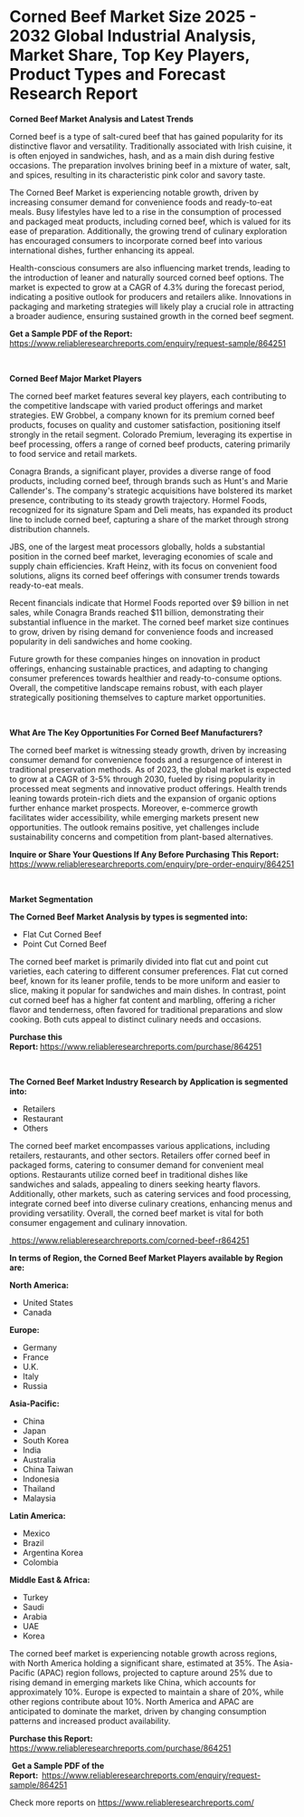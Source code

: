 <p><h1>Corned Beef Market Size 2025 - 2032 Global Industrial Analysis, Market Share, Top Key Players, Product Types and Forecast Research Report</h1></p><p><strong>Corned Beef Market Analysis and Latest Trends</strong></p>
<p><p>Corned beef is a type of salt-cured beef that has gained popularity for its distinctive flavor and versatility. Traditionally associated with Irish cuisine, it is often enjoyed in sandwiches, hash, and as a main dish during festive occasions. The preparation involves brining beef in a mixture of water, salt, and spices, resulting in its characteristic pink color and savory taste.</p><p>The Corned Beef Market is experiencing notable growth, driven by increasing consumer demand for convenience foods and ready-to-eat meals. Busy lifestyles have led to a rise in the consumption of processed and packaged meat products, including corned beef, which is valued for its ease of preparation. Additionally, the growing trend of culinary exploration has encouraged consumers to incorporate corned beef into various international dishes, further enhancing its appeal.</p><p>Health-conscious consumers are also influencing market trends, leading to the introduction of leaner and naturally sourced corned beef options. The market is expected to grow at a CAGR of 4.3% during the forecast period, indicating a positive outlook for producers and retailers alike. Innovations in packaging and marketing strategies will likely play a crucial role in attracting a broader audience, ensuring sustained growth in the corned beef segment.</p></p>
<p><strong>Get a Sample PDF of the Report:&nbsp;</strong> <a href="https://www.reliableresearchreports.com/enquiry/request-sample/864251?utm_campaign=2461&utm_medium=2&utm_source=Github&utm_content=ia&utm_term=15022025&utm_id=corned-beef">https://www.reliableresearchreports.com/enquiry/request-sample/864251</a></p>
<p>&nbsp;</p>
<p><strong>Corned Beef Major Market Players</strong></p>
<p><p>The corned beef market features several key players, each contributing to the competitive landscape with varied product offerings and market strategies. EW Grobbel, a company known for its premium corned beef products, focuses on quality and customer satisfaction, positioning itself strongly in the retail segment. Colorado Premium, leveraging its expertise in beef processing, offers a range of corned beef products, catering primarily to food service and retail markets.</p><p>Conagra Brands, a significant player, provides a diverse range of food products, including corned beef, through brands such as Hunt's and Marie Callender's. The company's strategic acquisitions have bolstered its market presence, contributing to its steady growth trajectory. Hormel Foods, recognized for its signature Spam and Deli meats, has expanded its product line to include corned beef, capturing a share of the market through strong distribution channels.</p><p>JBS, one of the largest meat processors globally, holds a substantial position in the corned beef market, leveraging economies of scale and supply chain efficiencies. Kraft Heinz, with its focus on convenient food solutions, aligns its corned beef offerings with consumer trends towards ready-to-eat meals.</p><p>Recent financials indicate that Hormel Foods reported over $9 billion in net sales, while Conagra Brands reached $11 billion, demonstrating their substantial influence in the market. The corned beef market size continues to grow, driven by rising demand for convenience foods and increased popularity in deli sandwiches and home cooking.</p><p>Future growth for these companies hinges on innovation in product offerings, enhancing sustainable practices, and adapting to changing consumer preferences towards healthier and ready-to-consume options. Overall, the competitive landscape remains robust, with each player strategically positioning themselves to capture market opportunities.</p></p>
<p>&nbsp;</p>
<p><strong>What Are The Key Opportunities For Corned Beef Manufacturers?</strong></p>
<p><p>The corned beef market is witnessing steady growth, driven by increasing consumer demand for convenience foods and a resurgence of interest in traditional preservation methods. As of 2023, the global market is expected to grow at a CAGR of 3-5% through 2030, fueled by rising popularity in processed meat segments and innovative product offerings. Health trends leaning towards protein-rich diets and the expansion of organic options further enhance market prospects. Moreover, e-commerce growth facilitates wider accessibility, while emerging markets present new opportunities. The outlook remains positive, yet challenges include sustainability concerns and competition from plant-based alternatives.</p></p>
<p><strong>Inquire or Share Your Questions If Any Before Purchasing This Report:</strong> <a href="https://www.reliableresearchreports.com/enquiry/pre-order-enquiry/864251?utm_campaign=2461&utm_medium=2&utm_source=Github&utm_content=ia&utm_term=15022025&utm_id=corned-beef">https://www.reliableresearchreports.com/enquiry/pre-order-enquiry/864251</a></p>
<p>&nbsp;</p>
<p><strong>Market Segmentation</strong></p>
<p><strong>The Corned Beef Market Analysis by types is segmented into:</strong></p>
<p><ul><li>Flat Cut Corned Beef</li><li>Point Cut Corned Beef</li></ul></p>
<p><p>The corned beef market is primarily divided into flat cut and point cut varieties, each catering to different consumer preferences. Flat cut corned beef, known for its leaner profile, tends to be more uniform and easier to slice, making it popular for sandwiches and main dishes. In contrast, point cut corned beef has a higher fat content and marbling, offering a richer flavor and tenderness, often favored for traditional preparations and slow cooking. Both cuts appeal to distinct culinary needs and occasions.</p></p>
<p><strong>Purchase this Report:&nbsp;</strong><a href="https://www.reliableresearchreports.com/purchase/864251?utm_campaign=2461&utm_medium=2&utm_source=Github&utm_content=ia&utm_term=15022025&utm_id=corned-beef">https://www.reliableresearchreports.com/purchase/864251</a></p>
<p>&nbsp;</p>
<p><strong>The Corned Beef Market Industry Research by Application is segmented into:</strong></p>
<p><ul><li>Retailers</li><li>Restaurant</li><li>Others</li></ul></p>
<p><p>The corned beef market encompasses various applications, including retailers, restaurants, and other sectors. Retailers offer corned beef in packaged forms, catering to consumer demand for convenient meal options. Restaurants utilize corned beef in traditional dishes like sandwiches and salads, appealing to diners seeking hearty flavors. Additionally, other markets, such as catering services and food processing, integrate corned beef into diverse culinary creations, enhancing menus and providing versatility. Overall, the corned beef market is vital for both consumer engagement and culinary innovation.</p></p>
<p><a href="https://www.reliableresearchreports.com/corned-beef-r864251?utm_campaign=2461&utm_medium=2&utm_source=Github&utm_content=ia&utm_term=15022025&utm_id=corned-beef">&nbsp;https://www.reliableresearchreports.com/corned-beef-r864251</a></p>
<p><strong>In terms of Region, the Corned Beef Market Players available by Region are:</strong></p>
<p>
    <p> <strong> North America: </strong>
        <ul>
            <li>United States</li>
            <li>Canada</li>
        </ul>
        </p> 
    <p> <strong> Europe: </strong>
        <ul>
            <li>Germany</li>
            <li>France</li>
            <li>U.K.</li>
            <li>Italy</li>
            <li>Russia</li>
        </ul>
        </p> 
    <p> <strong> Asia-Pacific: </strong>
        <ul>
            <li>China</li>
            <li>Japan</li>
            <li>South Korea</li>
            <li>India</li>
            <li>Australia</li>
            <li>China Taiwan</li>
            <li>Indonesia</li>
            <li>Thailand</li>
            <li>Malaysia</li>
        </ul>
        </p> 
    <p> <strong> Latin America: </strong>
        <ul>
            <li>Mexico</li>
            <li>Brazil</li>
            <li>Argentina Korea</li>
            <li>Colombia</li>
        </ul>
        </p> 
    <p> <strong> Middle East & Africa: </strong>
        <ul>
            <li>Turkey</li>
            <li>Saudi</li>
            <li>Arabia</li>
            <li>UAE</li>
            <li>Korea</li>
        </ul>
    </p>
    </p>
<p><p>The corned beef market is experiencing notable growth across regions, with North America holding a significant share, estimated at 35%. The Asia-Pacific (APAC) region follows, projected to capture around 25% due to rising demand in emerging markets like China, which accounts for approximately 10%. Europe is expected to maintain a share of 20%, while other regions contribute about 10%. North America and APAC are anticipated to dominate the market, driven by changing consumption patterns and increased product availability.</p></p>
<p><strong>Purchase this Report: </strong><a href="https://www.reliableresearchreports.com/purchase/864251?utm_campaign=2461&utm_medium=2&utm_source=Github&utm_content=ia&utm_term=15022025&utm_id=corned-beef">https://www.reliableresearchreports.com/purchase/864251</a></p>
<p>&nbsp;<strong>Get a Sample PDF of the Report:&nbsp;&nbsp;</strong><a href="https://www.reliableresearchreports.com/enquiry/request-sample/864251?utm_campaign=2461&utm_medium=2&utm_source=Github&utm_content=ia&utm_term=15022025&utm_id=corned-beef">https://www.reliableresearchreports.com/enquiry/request-sample/864251</a></p>
<p><strong></strong></p>
<p>Check more reports on <a href="https://www.reliableresearchreports.com/?utm_campaign=2461&utm_medium=2&utm_source=Github&utm_content=ia&utm_term=15022025&utm_id=corned-beef">https://www.reliableresearchreports.com/</a></p>